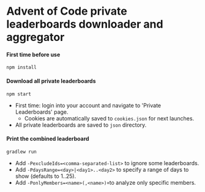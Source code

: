 # Advent of Code private leaderboards downloader and aggregator

#### First time before use

`npm install`

#### Download all private leaderboards

`npm start`
* First time: login into your account and navigate to 'Private Leaderboards' page.
  * Cookies are automatically saved to `cookies.json` for next launches.
* All private leaderboards are saved to `json` directory.


#### Print the combined leaderboard

`gradlew run`
* Add `-PexcludeIds=<comma-separated-list>` to ignore some leaderboards.
* Add `-PdaysRange=<day>|<day1>..<day2>` to specify a range of days to show (defaults to 1..25).
* Add `-PonlyMembers=<name>(,<name>)+`to analyze only specific members. 